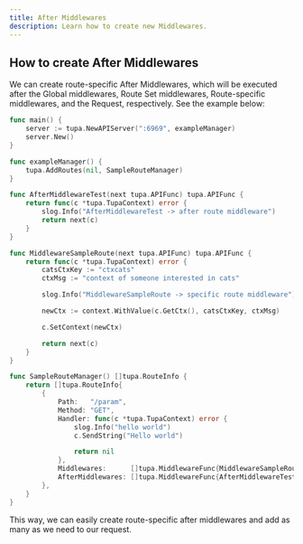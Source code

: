 ```yaml
---
title: After Middlewares
description: Learn how to create new Middlewares.
---
```

## How to create After Middlewares

We can create route-specific After Middlewares, which will be executed after the Global middlewares, Route Set middlewares, Route-specific middlewares, and the Request, respectively. See the example below:

```go
func main() {
	server := tupa.NewAPIServer(":6969", exampleManager)
	server.New()
}

func exampleManager() {
	tupa.AddRoutes(nil, SampleRouteManager)
}

func AfterMiddlewareTest(next tupa.APIFunc) tupa.APIFunc {
	return func(c *tupa.TupaContext) error {
		slog.Info("AfterMiddlewareTest -> after route middleware")
		return next(c)
	}
}

func MiddlewareSampleRoute(next tupa.APIFunc) tupa.APIFunc {
	return func(c *tupa.TupaContext) error {
		catsCtxKey := "ctxcats"
		ctxMsg := "context of someone interested in cats"

		slog.Info("MiddlewareSampleRoute -> specific route middleware")

		newCtx := context.WithValue(c.GetCtx(), catsCtxKey, ctxMsg)

		c.SetContext(newCtx)

		return next(c)
	}
}

func SampleRouteManager() []tupa.RouteInfo {
	return []tupa.RouteInfo{
		{
			Path:   "/param",
			Method: "GET",
			Handler: func(c *tupa.TupaContext) error {
				slog.Info("hello world")
				c.SendString("Hello world")

				return nil
			},
			Middlewares:      []tupa.MiddlewareFunc{MiddlewareSampleRoute},
			AfterMiddlewares: []tupa.MiddlewareFunc{AfterMiddlewareTest},
		},
	}
}
```

This way, we can easily create route-specific after middlewares and add as many as we need to our request.
